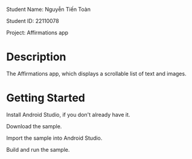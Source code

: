 Student Name: Nguyễn Tiến Toàn

Student ID: 22110078

Project: Affirmations app

# Description

The Affirmations app, which displays a scrollable list of text and images.


# Getting Started

Install Android Studio, if you don't already have it.

Download the sample.

Import the sample into Android Studio.

Build and run the sample.
